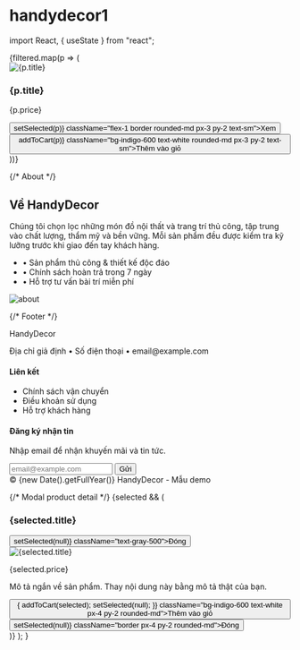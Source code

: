 # handydecor1
import React, { useState } from "react";


<div className="mt-6 grid grid-cols-1 sm:grid-cols-2 md:grid-cols-3 lg:grid-cols-4 gap-6">
{filtered.map(p => (
<div key={p.id} className="bg-white rounded-lg overflow-hidden shadow-sm">
<img src={p.img} alt={p.title} className="h-40 w-full object-cover" />
<div className="p-4">
<h3 className="font-semibold">{p.title}</h3>
<p className="mt-2 text-indigo-600 font-semibold">{p.price}</p>
<div className="mt-4 flex gap-2">
<button onClick={() => setSelected(p)} className="flex-1 border rounded-md px-3 py-2 text-sm">Xem</button>
<button onClick={() => addToCart(p)} className="bg-indigo-600 text-white rounded-md px-3 py-2 text-sm">Thêm vào giỏ</button>
</div>
</div>
</div>
))}
</div>
</section>


{/* About */}
<section id="about" className="max-w-7xl mx-auto px-4 py-12 grid md:grid-cols-2 gap-8 items-center">
<div>
<h2 className="text-3xl font-bold">Về HandyDecor</h2>
<p className="mt-4 text-gray-600">Chúng tôi chọn lọc những món đồ nội thất và trang trí thủ công, tập trung vào chất lượng, thẩm mỹ và bền vững. Mỗi sản phẩm đều được kiểm tra kỹ lưỡng trước khi giao đến tay khách hàng.</p>
<ul className="mt-4 space-y-2 text-sm text-gray-600">
<li>• Sản phẩm thủ công & thiết kế độc đáo</li>
<li>• Chính sách hoàn trả trong 7 ngày</li>
<li>• Hỗ trợ tư vấn bài trí miễn phí</li>
</ul>
</div>
<div>
<img src="https://images.unsplash.com/photo-1505691723518-36a5b9bd0a6e?auto=format&fit=crop&w=1200&q=60" alt="about" className="rounded-lg shadow-md w-full object-cover h-72" />
</div>
</section>


{/* Footer */}
<footer id="contact" className="bg-gray-900 text-gray-200">
<div className="max-w-7xl mx-auto px-4 py-12 grid md:grid-cols-3 gap-8">
<div>
<div className="text-2xl font-bold">HandyDecor</div>
<p className="mt-3 text-sm text-gray-400">Địa chỉ giả định • Số điện thoại • email@example.com</p>
</div>
<div>
<h4 className="font-semibold">Liên kết</h4>
<ul className="mt-3 space-y-2 text-sm text-gray-400">
<li>Chính sách vận chuyển</li>
<li>Điều khoản sử dụng</li>
<li>Hỗ trợ khách hàng</li>
</ul>
</div>
<div>
<h4 className="font-semibold">Đăng ký nhận tin</h4>
<p className="text-sm text-gray-400 mt-2">Nhập email để nhận khuyến mãi và tin tức.</p>
<div className="mt-3 flex gap-2">
<input className="flex-1 px-3 py-2 rounded-md text-gray-800" placeholder="email@example.com" />
<button className="bg-indigo-600 px-4 py-2 rounded-md">Gửi</button>
</div>
</div>
</div>
<div className="border-t border-gray-800 text-center text-sm py-4">© {new Date().getFullYear()} HandyDecor - Mẫu demo</div>
</footer>


{/* Modal product detail */}
{selected && (
<div className="fixed inset-0 bg-black/50 flex items-center justify-center z-50">
<div className="bg-white rounded-lg max-w-2xl w-full overflow-hidden">
<div className="flex justify-between items-start p-4">
<h3 className="font-bold">{selected.title}</h3>
<button onClick={() => setSelected(null)} className="text-gray-500">Đóng</button>
</div>
<div className="p-4 grid md:grid-cols-2 gap-4">
<img src={selected.img} alt={selected.title} className="w-full h-64 object-cover rounded" />
<div>
<p className="text-indigo-600 font-semibold">{selected.price}</p>
<p className="mt-3 text-gray-600">Mô tả ngắn về sản phẩm. Thay nội dung này bằng mô tả thật của bạn.</p>
<div className="mt-6 flex gap-2">
<button onClick={() => { addToCart(selected); setSelected(null); }} className="bg-indigo-600 text-white px-4 py-2 rounded-md">Thêm vào giỏ</button>
<button onClick={() => setSelected(null)} className="border px-4 py-2 rounded-md">Đóng</button>
</div>
</div>
</div>
</div>
</div>
)}
</div>
);
}

